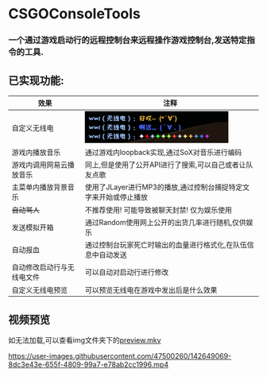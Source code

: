 # CSGOConsoleTools
### 一个通过游戏启动行的远程控制台来远程操作游戏控制台,发送特定指令的工具.
## 已实现功能:
| 效果 | 注释 |
|------|-----|
| 自定义无线电| ![图片](img/radio.png) |
| 游戏内播放音乐 | 通过游戏内loopback实现,通过SoX对音乐进行编码|
| 游戏内调用网易云播放音乐 |同上,但是使用了公开API进行了搜索,可以自己或者让队友点歌 |
| 主菜单内播放背景音乐 | 使用了JLayer进行MP3的播放,通过控制台捕捉特定文字来开始或停止播放 |
| ~~自动骂人~~ | 不推荐使用! 可能导致被聊天封禁! 仅为娱乐使用 |
| 发送模拟开箱 | 通过Random使用网上公开的出货几率进行随机,仅供娱乐|
| 自动报血 | 通过控制台玩家死亡时输出的血量进行格式化,在队伍信息中自动发送 |
| 自动修改启动行与无线电文件 | 可以自动对启动行进行修改 |
| 自定义无线电预览 | 可以预览无线电在游戏中发出后是什么效果 |

## 视频预览
如无法加载,可以查看img文件夹下的[preview.mkv](img/preview.mkv)


https://user-images.githubusercontent.com/47500260/142649069-8dc3e43e-655f-4809-99a7-e78ab2cc1996.mp4


